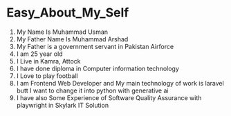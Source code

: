 # Easy_About_My_Self

1. My Name Is Muhammad Usman
2. My Father Name Is Muhammad Arshad
3. My Father is a government servant in Pakistan Airforce
4. I am 25 year old
5. I Live in Kamra, Attock
6. I have done diploma in Computer information technology
7. I Love to play football
8. I am Frontend Web Developer and My main technology of work is laravel butt I want to change it into python with generative ai
9. I have also Some Experience of Software Quality Assurance with playwright in Skylark IT Solution